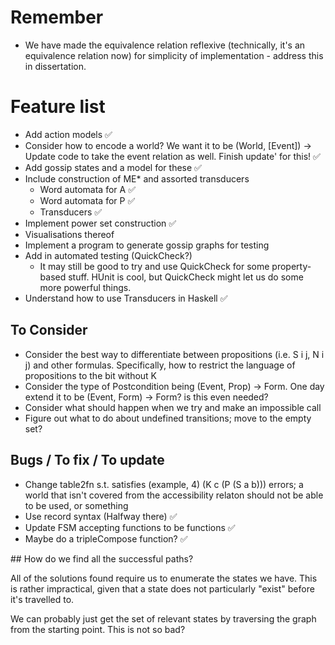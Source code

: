 # Remember 

- We have made the equivalence relation reflexive (technically, it's an equivalence relation now) for simplicity of implementation - address this in dissertation.

# Feature list

- Add action models ✅
- Consider how to encode a world? We want it to be (World, [Event]) -> Update code to take the event relation as well. Finish update' for this! ✅
- Add gossip states and a model for these  ✅
- Include construction of ME* and assorted transducers
    - Word automata for A ✅
    - Word automata for P ✅
    - Transducers ✅
- Implement power set construction ✅
- Visualisations thereof 
- Implement a program to generate gossip graphs for testing
- Add in automated testing (QuickCheck?)
	- It may still be good to try and use QuickCheck for some property-based stuff. HUnit is cool, but QuickCheck might let us do some more powerful things. 
- Understand how to use Transducers in Haskell ✅

## To Consider

- Consider the best way to differentiate between propositions (i.e. S i j, N i j) and other formulas. Specifically, how to restrict the language of propositions to the bit without K
- Consider the type of Postcondition being (Event, Prop) -> Form. One day extend it to be (Event, Form) -> Form? is this even needed? 
- Consider what should happen when we try and make an impossible call
- Figure out what to do about undefined transitions; move to the empty set? 

## Bugs / To fix / To update

- Change table2fn s.t. satisfies (example, 4) (K c (P (S a b))) errors; a world that isn't covered from the accessibility relaton should not be able to be used, or something
- Use record syntax (Halfway there) ✅
- Update FSM accepting functions to be functions ✅
- Maybe do a tripleCompose function? ✅

## How do we find all the successful paths?

All of the solutions found require us to enumerate the states we have. This is rather impractical, given that a state does not particularly "exist" before it's travelled to. 

We can probably just get the set of relevant states by traversing the graph from the starting point. This is not so bad? 













